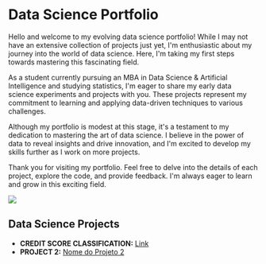 

# Data Science Portfolio

Hello and welcome to my evolving data science portfolio! While I may not have an extensive collection of projects just yet, I'm enthusiastic about my journey into the world of data science. Here, I'm taking my first steps towards mastering this fascinating field.

As a student currently pursuing an MBA in Data Science & Artificial Intelligence and studying statistics, I'm eager to share my early data science experiments and projects with you. These projects represent my commitment to learning and applying data-driven techniques to various challenges.

Although my portfolio is modest at this stage, it's a testament to my dedication to mastering the art of data science. I believe in the power of data to reveal insights and drive innovation, and I'm excited to develop my skills further as I work on more projects.

Thank you for visiting my portfolio. Feel free to delve into the details of each project, explore the code, and provide feedback. I'm always eager to learn and grow in this exciting field.

<div> 
  <a href="https://www.linkedin.com/in/fhotts" target="_blank"><img src="https://img.shields.io/badge/-LinkedIn-%230077B5?style=for-the-badge&logo=linkedin&logoColor=white" target="_blank"></a> 
</div>

## Data Science Projects

* **CREDIT SCORE CLASSIFICATION:** [Link](https://colab.research.google.com/drive/1gLxIBIuKBgRKljh4ZAZN3RLr4PZ_K4Fi?usp=sharing)
* **PROJECT 2:**  [Nome do Projeto 2](https://aaa)
